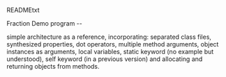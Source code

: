 READMEtxt

Fraction Demo program --

simple architecture as a reference, incorporating: separated class files, synthesized properties, dot operators, multiple method arguments, object instances as arguments, local variables, static keyword (no example but understood), self keyword (in a previous version) and allocating and returning objects from methods.